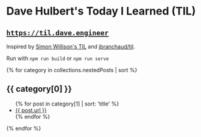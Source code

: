 # Dave Hulbert's Today I Learned (TIL)

## [`https://til.dave.engineer`](https://til.dave.engineer)

Inspired by [Simon Willison's TIL](https://til.simonwillison.net/) and [jbranchaud/til](https://github.com/jbranchaud/til).

Run with `npm run build` or `npm run serve`

<!-- TODO: add this into README.md automatically -->

{% for category in collections.nestedPosts | sort %}
  <h2>{{ category[0] }}</h2>
  <ul>
    {% for post in category[1] | sort: 'title' %}<li><a href="{{ post.url }}">{{ post.url }}</a></li>
    {% endfor %}
  </ul>
{% endfor %}


